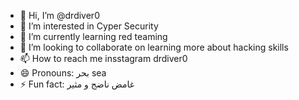 - 👋 Hi, I’m @drdiver0
- 👀 I’m interested in Cyper Security
- 🌱 I’m currently learning red teaming 
- 💞️ I’m looking to collaborate on learning more about hacking skills 
- 📫 How to reach me insstagram drdiver0
- 😄 Pronouns: بحر sea
- ⚡ Fun fact: غامض ناضج و مثير 

<!---
drdiver0/drdiver0 is a ✨ special ✨ repository because its `README.md` (this file) appears on your GitHub profile.
You can click the Preview link to take a look at your changes.
--->

